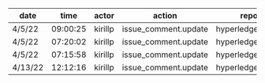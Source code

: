 | date    | time     | actor   | action               | repo             | user | data.team | data.new_repo_permission | data.old_repo_permission |
| ------- | -------- | ------- | -------------------- | ---------------- | ---- | --------- | ------------------------ | ------------------------ |
| 4/5/22  | 09:00:25 | kirillp | issue_comment.update | hyperledger/besu |      |           |                          |                          |
| 4/5/22  | 07:20:02 | kirillp | issue_comment.update | hyperledger/besu |      |           |                          |                          |
| 4/5/22  | 07:15:58 | kirillp | issue_comment.update | hyperledger/besu |      |           |                          |                          |
| 4/13/22 | 12:12:16 | kirillp | issue_comment.update | hyperledger/besu |      |           |                          |                          |
